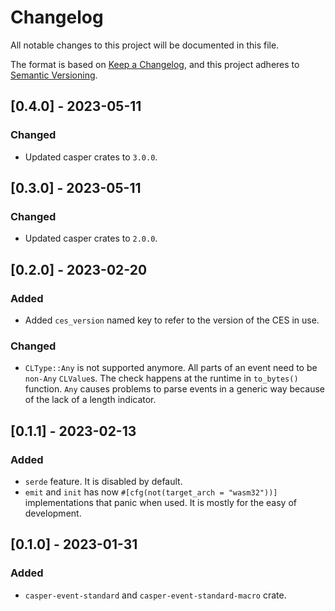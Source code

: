 # Changelog

All notable changes to this project will be documented in this file.

The format is based on [Keep a Changelog](https://keepachangelog.com/en/1.0.0/),
and this project adheres to [Semantic Versioning](https://semver.org/spec/v2.0.0.html).

## [0.4.0] - 2023-05-11

### Changed

- Updated casper crates to `3.0.0`.

## [0.3.0] - 2023-05-11

### Changed

- Updated casper crates to `2.0.0`.

## [0.2.0] - 2023-02-20

### Added

- Added `ces_version` named key to refer to the version of the CES in use.

### Changed

- `CLType::Any` is not supported anymore.
All parts of an event need to be `non-Any` `CLValue`s.
The check happens at the runtime in `to_bytes()` function.
`Any` causes problems to parse events in a generic
way because of the lack of a length indicator.

## [0.1.1] - 2023-02-13

### Added

- `serde` feature. It is disabled by default.
- `emit` and `init` has now `#[cfg(not(target_arch = "wasm32"))]`
implementations that panic when used. It is mostly for the easy of development.

## [0.1.0] - 2023-01-31

### Added

- `casper-event-standard` and `casper-event-standard-macro` crate.
